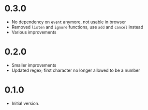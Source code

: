 # 0.3.0

- No dependency on `event` anymore, not usable in browser
- Removed `listen` and `ignore` functions, use `add` and `cancel` instead
- Various improvements

# 0.2.0

- Smaller improvements
- Updated regex; first character no longer allowed to be a number

# 0.1.0

- Initial version.
